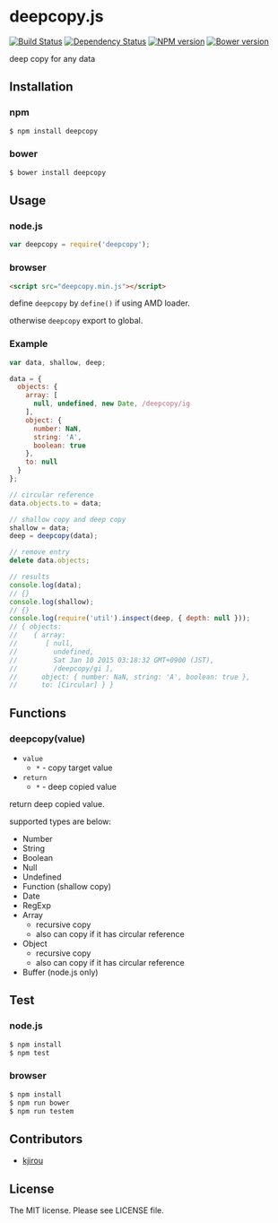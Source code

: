# deepcopy.js

[![Build Status](https://travis-ci.org/sasaplus1/deepcopy.js.svg)](https://travis-ci.org/sasaplus1/deepcopy.js)
[![Dependency Status](https://gemnasium.com/sasaplus1/deepcopy.js.svg)](https://gemnasium.com/sasaplus1/deepcopy.js)
[![NPM version](https://badge.fury.io/js/deepcopy.js.svg)](http://badge.fury.io/js/deepcopy.js)
[![Bower version](https://badge.fury.io/bo/deepcopy.js.svg)](http://badge.fury.io/bo/deepcopy.js)

deep copy for any data

## Installation

### npm

```sh
$ npm install deepcopy
```

### bower

```sh
$ bower install deepcopy
```

## Usage

### node.js

```js
var deepcopy = require('deepcopy');
```

### browser

```html
<script src="deepcopy.min.js"></script>
```

define `deepcopy` by `define()` if using AMD loader.

otherwise `deepcopy` export to global.

### Example

```js
var data, shallow, deep;

data = {
  objects: {
    array: [
      null, undefined, new Date, /deepcopy/ig
    ],
    object: {
      number: NaN,
      string: 'A',
      boolean: true
    },
    to: null
  }
};

// circular reference
data.objects.to = data;

// shallow copy and deep copy
shallow = data;
deep = deepcopy(data);

// remove entry
delete data.objects;

// results
console.log(data);
// {}
console.log(shallow);
// {}
console.log(require('util').inspect(deep, { depth: null }));
// { objects:
//    { array:
//       [ null,
//         undefined,
//         Sat Jan 10 2015 03:18:32 GMT+0900 (JST),
//         /deepcopy/gi ],
//      object: { number: NaN, string: 'A', boolean: true },
//      to: [Circular] } }
```

## Functions

### deepcopy(value)

* `value`
  * `*` - copy target value
* `return`
  * `*` - deep copied value

return deep copied value.

supported types are below:

* Number
* String
* Boolean
* Null
* Undefined
* Function (shallow copy)
* Date
* RegExp
* Array
  * recursive copy
  * also can copy if it has circular reference
* Object
  * recursive copy
  * also can copy if it has circular reference
* Buffer (node.js only)

## Test

### node.js

```sh
$ npm install
$ npm test
```

### browser

```sh
$ npm install
$ npm run bower
$ npm run testem
```

## Contributors

* [kjirou](https://github.com/kjirou)

## License

The MIT license. Please see LICENSE file.

